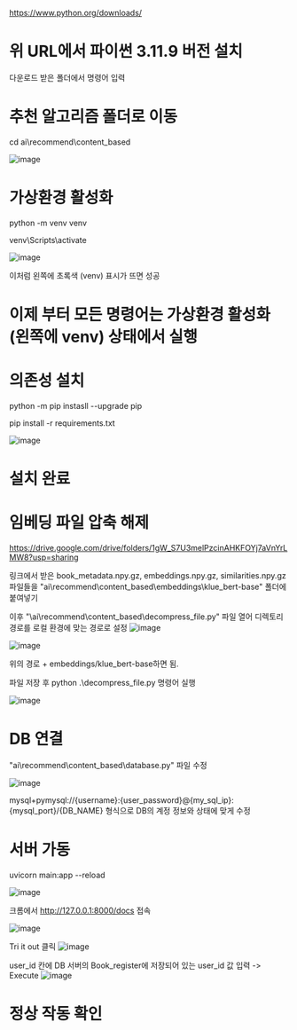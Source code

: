 https://www.python.org/downloads/ 
# 위 URL에서 파이썬 3.11.9 버전 설치


다운로드 받은 폴더에서 명령어 입력

# 추천 알고리즘 폴더로 이동
cd ai\recommend\content_based

![image](https://github.com/user-attachments/assets/5e512c29-8f83-4d8f-9167-84d63d97c38a)


# 가상환경 활성화
python -m venv venv


venv\Scripts\activate

![image](https://github.com/user-attachments/assets/17c5a270-76f2-4efd-bb7d-8e6d5b550249)


이처럼 왼쪽에 초록색 (venv) 표시가 뜨면 성공

# 이제 부터 모든 명령어는 가상환경 활성화 (왼쪽에 venv) 상태에서 실행
# 의존성 설치
python -m pip instasll --upgrade pip


pip install -r requirements.txt

![image](https://github.com/user-attachments/assets/da796475-3c2c-4040-aad8-92c8b7653315)


# 설치 완료

# 임베딩 파일 압축 해제
https://drive.google.com/drive/folders/1gW_S7U3melPzcinAHKFOYj7aVnYrLMW8?usp=sharing

링크에서 받은 book_metadata.npy.gz, embeddings.npy.gz, similarities.npy.gz
파일들을 "ai\recommend\content_based\embeddings\klue_bert-base\"
폴더에 붙여넣기

이후 "\ai\recommend\content_based\decompress_file.py" 파일 열어 디렉토리 경로를 로컬 환경에 맞는 경로로 설정 
![image](https://github.com/user-attachments/assets/28907d6f-730e-4988-aa71-b36fa034adf7)

![image](https://github.com/user-attachments/assets/b5914a26-a242-45b6-a670-bd1e52eef5dc)


위의 경로 + embeddings/klue_bert-base하면 됨.

파일 저장 후
python .\decompress_file.py
명령어 실행


![image](https://github.com/user-attachments/assets/31021545-c6d7-4414-9fd9-bf9bf8b3f676)

# DB 연결
"ai\recommend\content_based\database.py" 파일 수정

![image](https://github.com/user-attachments/assets/43f9fc92-ee41-44ab-8e97-df55c972c507)


mysql+pymysql://{username}:{user_password}@{my_sql_ip}:{mysql_port}/{DB_NAME}
형식으로 DB의 계정 정보와 상태에 맞게 수정

# 서버 가동
uvicorn main:app --reload

![image](https://github.com/user-attachments/assets/5c9edf8a-7b92-430b-a8cb-924a078e7955)

크롬에서 
http://127.0.0.1:8000/docs
접속

![image](https://github.com/user-attachments/assets/be6b4826-c449-4ffd-825f-62d3b9e371d0)

Tri it out 클릭
![image](https://github.com/user-attachments/assets/474137bd-36c5-49d0-95fa-7a6db2c9bc0e)

user_id 칸에 DB 서버의 Book_register에 저장되어 있는 user_id 값 입력 -> Execute
![image](https://github.com/user-attachments/assets/454a0ff2-5086-4345-adf3-c8ec1157ea37)
# 정상 작동 확인
